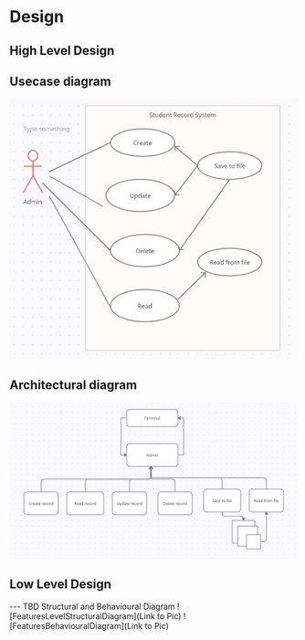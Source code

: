 # Design

## High Level Design 
## Usecase diagram

![Usecase diagram](https://github.com/261718/Ltts_Miniproject/blob/bd6bae4a2604006e6c41df2b4c8b7206968a8fb5/2.Design/UseCase.png)

## Architectural diagram

![HighLevelBehaviouralDiagram](https://github.com/261718/Ltts_Miniproject/blob/629c2dd7653415ec193bad4ad5d91531aa7e419f/2.Design/Architectural%20diagram.png)

## Low Level Design 

--- TBD Structural and Behavioural Diagram
![FeaturesLevelStructuralDiagram](Link to Pic)
![FeaturesBehaviouralDiagram](Link to Pic)
